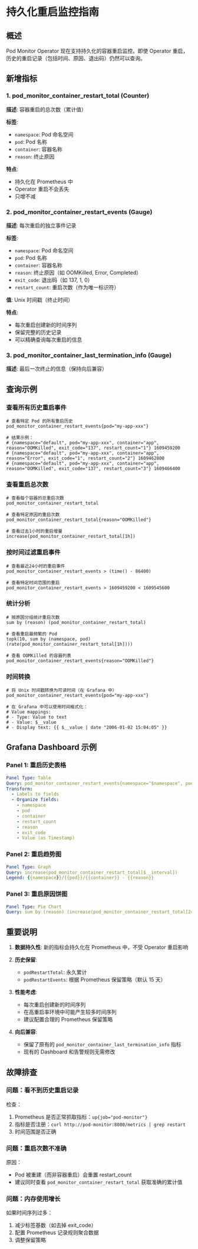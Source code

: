 # 持久化重启监控指南

## 概述

Pod Monitor Operator 现在支持持久化的容器重启监控。即使 Operator 重启，历史的重启记录（包括时间、原因、退出码）仍然可以查询。

## 新增指标

### 1. pod_monitor_container_restart_total (Counter)

**描述**: 容器重启的总次数（累计值）

**标签**:
- `namespace`: Pod 命名空间
- `pod`: Pod 名称
- `container`: 容器名称  
- `reason`: 终止原因

**特点**:
- 持久化在 Prometheus 中
- Operator 重启不会丢失
- 只增不减

### 2. pod_monitor_container_restart_events (Gauge)

**描述**: 每次重启的独立事件记录

**标签**:
- `namespace`: Pod 命名空间
- `pod`: Pod 名称
- `container`: 容器名称
- `reason`: 终止原因（如 OOMKilled, Error, Completed）
- `exit_code`: 退出码（如 137, 1, 0）
- `restart_count`: 重启次数（作为唯一标识符）

**值**: Unix 时间戳（终止时间）

**特点**:
- 每次重启创建新的时间序列
- 保留完整的历史记录
- 可以精确查询每次重启的信息

### 3. pod_monitor_container_last_termination_info (Gauge)

**描述**: 最后一次终止的信息（保持向后兼容）

## 查询示例

### 查看所有历史重启事件

```promql
# 查看特定 Pod 的所有重启历史
pod_monitor_container_restart_events{pod="my-app-xxx"}

# 结果示例：
# {namespace="default", pod="my-app-xxx", container="app", reason="OOMKilled", exit_code="137", restart_count="1"} 1609459200
# {namespace="default", pod="my-app-xxx", container="app", reason="Error", exit_code="1", restart_count="2"} 1609462800
# {namespace="default", pod="my-app-xxx", container="app", reason="OOMKilled", exit_code="137", restart_count="3"} 1609466400
```

### 查看重启总次数

```promql
# 查看每个容器的总重启次数
pod_monitor_container_restart_total

# 查看特定原因的重启次数
pod_monitor_container_restart_total{reason="OOMKilled"}

# 查看过去1小时的重启增量
increase(pod_monitor_container_restart_total[1h])
```

### 按时间过滤重启事件

```promql
# 查看最近24小时的重启事件
pod_monitor_container_restart_events > (time() - 86400)

# 查看特定时间范围的重启
pod_monitor_container_restart_events > 1609459200 < 1609545600
```

### 统计分析

```promql
# 按原因分组统计重启次数
sum by (reason) (pod_monitor_container_restart_total)

# 查看重启最频繁的 Pod
topk(10, sum by (namespace, pod) (rate(pod_monitor_container_restart_total[1h])))

# 查看 OOMKilled 的容器列表
pod_monitor_container_restart_events{reason="OOMKilled"}
```

### 时间转换

```promql
# 将 Unix 时间戳转换为可读时间（在 Grafana 中）
pod_monitor_container_restart_events{pod="my-app-xxx"}

# 在 Grafana 中可以使用时间格式化：
# Value mappings: 
# - Type: Value to text
# - Value: $__value
# - Display text: {{ $__value | date "2006-01-02 15:04:05" }}
```

## Grafana Dashboard 示例

### Panel 1: 重启历史表格

```yaml
Panel Type: Table
Query: pod_monitor_container_restart_events{namespace="$namespace", pod=~"$pod"}
Transform: 
  - Labels to fields
  - Organize fields:
    - namespace
    - pod  
    - container
    - restart_count
    - reason
    - exit_code
    - Value (as Timestamp)
```

### Panel 2: 重启趋势图

```yaml
Panel Type: Graph
Query: increase(pod_monitor_container_restart_total[$__interval])
Legend: {{namespace}}/{{pod}}/{{container}} - {{reason}}
```

### Panel 3: 重启原因饼图

```yaml
Panel Type: Pie Chart
Query: sum by (reason) (increase(pod_monitor_container_restart_total[24h]))
```

## 重要说明

1. **数据持久性**: 新的指标会持久化在 Prometheus 中，不受 Operator 重启影响

2. **历史保留**: 
   - `podRestartTotal`: 永久累计
   - `podRestartEvents`: 根据 Prometheus 保留策略（默认 15 天）

3. **性能考虑**: 
   - 每次重启创建新的时间序列
   - 在高重启率环境中可能产生较多时间序列
   - 建议配置合理的 Prometheus 保留策略

4. **向后兼容**: 
   - 保留了原有的 `pod_monitor_container_last_termination_info` 指标
   - 现有的 Dashboard 和告警规则无需修改

## 故障排查

### 问题：看不到历史重启记录

检查：
1. Prometheus 是否正常抓取指标：`up{job="pod-monitor"}`
2. 指标是否注册：`curl http://pod-monitor:8080/metrics | grep restart`
3. 时间范围是否正确

### 问题：重启次数不准确

原因：
- Pod 被重建（而非容器重启）会重置 restart_count
- 建议同时查看 `pod_monitor_container_restart_total` 获取准确的累计值

### 问题：内存使用增长

如果时间序列过多：
1. 减少标签基数（如去掉 exit_code）
2. 配置 Prometheus 记录规则聚合数据
3. 调整保留策略